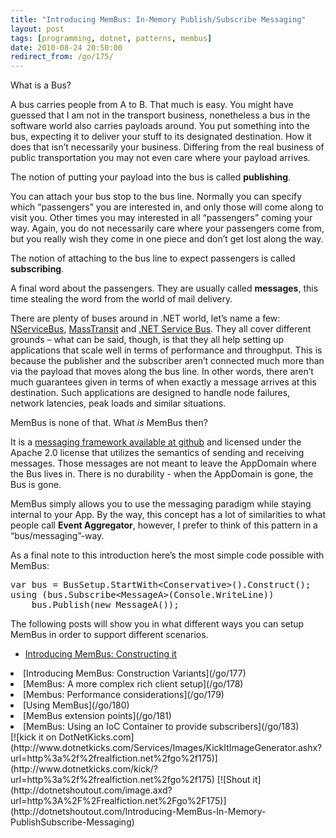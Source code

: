 ```yaml
---
title: "Introducing MemBus: In-Memory Publish/Subscribe Messaging"
layout: post
tags: [programming, dotnet, patterns, membus]
date: 2010-08-24 20:50:00
redirect_from: /go/175/
---
```


What is a Bus?

A bus carries people from A to B. That much is easy. You might have guessed that I am not in the transport business, nonetheless a bus in the software world also carries payloads around. You put something into the bus, expecting it to deliver your stuff to its designated destination. How it does that isn’t necessarily your business. Differing from the real business of public transportation you may not even care where your payload arrives.

The notion of putting your payload into the bus is called **publishing**.

You can attach your bus stop to the bus line. Normally you can specify which “passengers” you are interested in, and only those will come along to visit you. Other times you may interested in all “passengers” coming your way. Again, you do not necessarily care where your passengers come from, but you really wish they come in one piece and don’t get lost along the way.

The notion of attaching to the bus line to expect passengers is called **subscribing**.

A final word about the passengers. They are usually called **messages**, this time stealing the word from the world of mail delivery.

There are plenty of buses around in .NET world, let’s name a few: [NServiceBus](http://www.nservicebus.com/), [MassTransit](http://masstransit-project.com/) and [.NET Service Bus](http://www.microsoft.com/windowsazure/appfabric/). They all cover different grounds – what can be said, though, is that they all help setting up applications that scale well in terms of performance and throughput. This is because the publisher and the subscriber aren’t connected much more than via the payload that moves along the bus line. In other words, there aren’t much guarantees given in terms of when exactly a message arrives at this destination. Such applications are designed to handle node failures, network latencies, peak loads and similar situations.

MemBus is none of that. What _is_ MemBus then?

It is a [messaging framework available at github](http://github.com/flq/MemBus) and licensed under the Apache 2.0 license that utilizes the semantics of sending and receiving messages. Those messages are not meant to leave the AppDomain where the Bus lives in. There is no durability - when the AppDomain is gone, the Bus is gone.

MemBus simply allows you to use the messaging paradigm while staying internal to your App. By the way, this concept has a lot of similarities to what people call **Event Aggregator**, however, I prefer to think of this pattern in a “bus/messaging”-way.

As a final note to this introduction here’s the most simple code possible with MemBus:
 <div style="padding-bottom: 0px; margin: 0px; padding-left: 0px; padding-right: 0px; display: inline; float: none; padding-top: 0px" id="scid:812469c5-0cb0-4c63-8c15-c81123a09de7:e0bae41d-f35c-435b-a0de-b0c71e28e966" class="wlWriterEditableSmartContent"><pre name="code" class="c#">var bus = BusSetup.StartWith&lt;Conservative&gt;().Construct();
using (bus.Subscribe&lt;MessageA&gt;(Console.WriteLine))
    bus.Publish(new MessageA());</pre></div>

The following posts will show you in what different ways you can setup MemBus in order to support different scenarios.

<div class="alert">

*   [Introducing MemBus: Constructing it](/go/176) 
<li>[Introducing MemBus: Construction Variants](/go/177) 
<li>[MemBus: A more complex rich client setup](/go/178) 
<li>[Membus: Performance considerations](/go/179) 
<li>[Using MemBus](/go/180) 
<li>[MemBus extension points](/go/181)
<li>[MemBus: Using an IoC Container to provide subscribers](/go/183)</div>[![kick it on DotNetKicks.com](http://www.dotnetkicks.com/Services/Images/KickItImageGenerator.ashx?url=http%3a%2f%2frealfiction.net%2fgo%2f175)](http://www.dotnetkicks.com/kick/?url=http%3a%2f%2frealfiction.net%2fgo%2f175) [![Shout it](http://dotnetshoutout.com/image.axd?url=http%3A%2F%2Frealfiction.net%2Fgo%2F175)](http://dotnetshoutout.com/Introducing-MemBus-In-Memory-PublishSubscribe-Messaging)